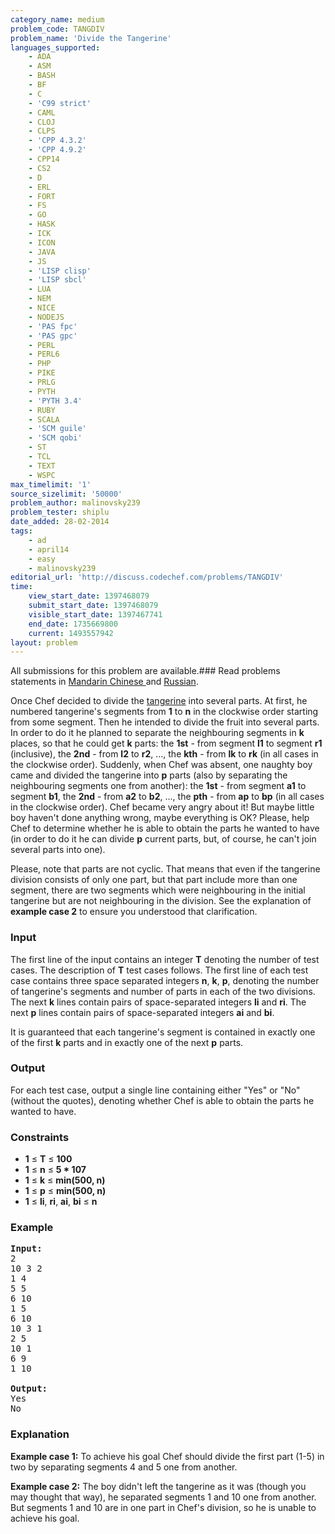 ```yaml
---
category_name: medium
problem_code: TANGDIV
problem_name: 'Divide the Tangerine'
languages_supported:
    - ADA
    - ASM
    - BASH
    - BF
    - C
    - 'C99 strict'
    - CAML
    - CLOJ
    - CLPS
    - 'CPP 4.3.2'
    - 'CPP 4.9.2'
    - CPP14
    - CS2
    - D
    - ERL
    - FORT
    - FS
    - GO
    - HASK
    - ICK
    - ICON
    - JAVA
    - JS
    - 'LISP clisp'
    - 'LISP sbcl'
    - LUA
    - NEM
    - NICE
    - NODEJS
    - 'PAS fpc'
    - 'PAS gpc'
    - PERL
    - PERL6
    - PHP
    - PIKE
    - PRLG
    - PYTH
    - 'PYTH 3.4'
    - RUBY
    - SCALA
    - 'SCM guile'
    - 'SCM qobi'
    - ST
    - TCL
    - TEXT
    - WSPC
max_timelimit: '1'
source_sizelimit: '50000'
problem_author: malinovsky239
problem_tester: shiplu
date_added: 28-02-2014
tags:
    - ad
    - april14
    - easy
    - malinovsky239
editorial_url: 'http://discuss.codechef.com/problems/TANGDIV'
time:
    view_start_date: 1397468079
    submit_start_date: 1397468079
    visible_start_date: 1397467741
    end_date: 1735669800
    current: 1493557942
layout: problem
---
```

All submissions for this problem are available.###  Read problems statements in [Mandarin Chinese ](http://www.codechef.com/download/translated/APRIL14/mandarin/TANGDIV.pdf) and [Russian](http://www.codechef.com/download/translated/APRIL14/russian/TANGDIV.pdf).

Once Chef decided to divide the [tangerine](http://en.wikipedia.org/wiki/Tangerine) into several parts. At first, he numbered tangerine's segments from **1** to **n** in the clockwise order starting from some segment. Then he intended to divide the fruit into several parts. In order to do it he planned to separate the neighbouring segments in **k** places, so that he could get **k** parts: the **1st** - from segment **l1** to segment **r1** (inclusive), the **2nd** - from **l2** to **r2**, ..., the **kth** - from **lk** to **rk** (in all cases in the clockwise order). Suddenly, when Chef was absent, one naughty boy came and divided the tangerine into **p** parts (also by separating the neighbouring segments one from another): the **1st** - from segment **a1** to segment **b1**, the **2nd** - from **a2** to **b2**, ..., the **pth** - from **ap** to **bp** (in all cases in the clockwise order). Chef became very angry about it! But maybe little boy haven't done anything wrong, maybe everything is OK? Please, help Chef to determine whether he is able to obtain the parts he wanted to have (in order to do it he can divide **p** current parts, but, of course, he can't join several parts into one).

 Please, note that parts are not cyclic. That means that even if the tangerine division consists of only one part, but that part include more than one segment, there are two segments which were neighbouring in the initial tangerine but are not neighbouring in the division. See the explanation of **example case 2** to ensure you understood that clarification.

### Input

The first line of the input contains an integer **T** denoting the number of test cases. The description of **T** test cases follows.
The first line of each test case contains three space separated integers **n**, **k**, **p**, denoting the number of tangerine's segments and number of parts in each of the two divisions. The next **k** lines contain pairs of space-separated integers **li** and **ri**. The next **p** lines contain pairs of space-separated integers **ai** and **bi**.

It is guaranteed that each tangerine's segment is contained in exactly one of the first **k** parts and in exactly one of the next **p** parts.

### Output

For each test case, output a single line containing either "Yes" or "No" (without the quotes), denoting whether Chef is able to obtain the parts he wanted to have.

### Constraints

- **1** ≤ **T** ≤ **100**
- **1** ≤ **n** ≤ **5 \* 107**
- **1** ≤ **k** ≤ **min(500, n)**
- **1** ≤ **p** ≤ **min(500, n)**
- **1** ≤ **li**, **ri**, **ai**, **bi** ≤ **n**

### Example

<pre><b>Input:</b>
2
10 3 2
1 4
5 5
6 10
1 5
6 10
10 3 1
2 5
10 1
6 9
1 10

<b>Output:</b>
Yes
No
</pre>
### Explanation

**Example case 1:** To achieve his goal Chef should divide the first part (1-5) in two by separating segments 4 and 5 one from another.

**Example case 2:** The boy didn't left the tangerine as it was (though you may thought that way), he separated segments 1 and 10 one from another. But segments 1 and 10 are in one part in Chef's division, so he is unable to achieve his goal.
